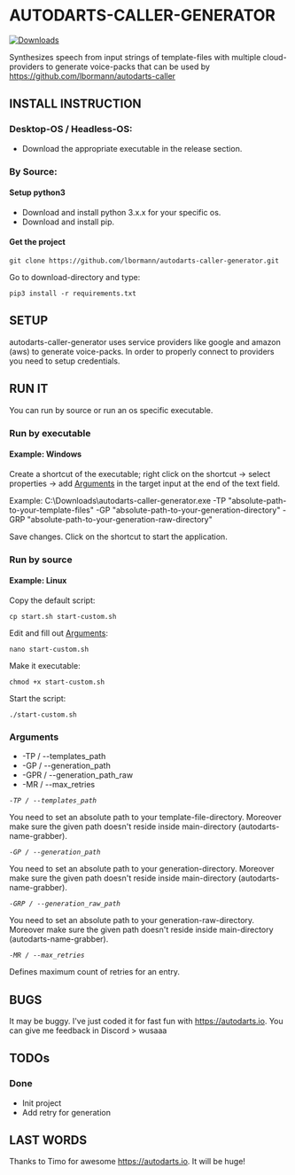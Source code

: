 # AUTODARTS-CALLER-GENERATOR
[![Downloads](https://img.shields.io/github/downloads/lbormann/autodarts-caller-generator/total.svg)](https://github.com/lbormann/autodarts-caller-generator/releases/latest)


Synthesizes speech from input strings of template-files with multiple cloud-providers to generate voice-packs that can be used by https://github.com/lbormann/autodarts-caller


## INSTALL INSTRUCTION


### Desktop-OS / Headless-OS:

- Download the appropriate executable in the release section.


### By Source:

#### Setup python3

- Download and install python 3.x.x for your specific os.
- Download and install pip.


#### Get the project

    git clone https://github.com/lbormann/autodarts-caller-generator.git

Go to download-directory and type:

    pip3 install -r requirements.txt





## SETUP

autodarts-caller-generator uses service providers like google and amazon (aws) to generate voice-packs. In order to properly connect to providers you need to setup credentials.



## RUN IT

You can run by source or run an os specific executable.


### Run by executable

#### Example: Windows 

Create a shortcut of the executable; right click on the shortcut -> select properties -> add [Arguments](#Arguments) in the target input at the end of the text field.

Example: C:\Downloads\autodarts-caller-generator.exe -TP "absolute-path-to-your-template-files" -GP "absolute-path-to-your-generation-directory" -GRP "absolute-path-to-your-generation-raw-directory"

Save changes.
Click on the shortcut to start the application.


### Run by source

#### Example: Linux

Copy the default script:

    cp start.sh start-custom.sh

Edit and fill out [Arguments](#Arguments):

    nano start-custom.sh

Make it executable:

    chmod +x start-custom.sh

Start the script:

    ./start-custom.sh



### Arguments

- -TP / --templates_path
- -GP / --generation_path
- -GPR / --generation_path_raw
- -MR / --max_retries


*`-TP / --templates_path`*

You need to set an absolute path to your template-file-directory. Moreover make sure the given path doesn't reside inside main-directory (autodarts-name-grabber).

*`-GP / --generation_path`*

You need to set an absolute path to your generation-directory. Moreover make sure the given path doesn't reside inside main-directory (autodarts-name-grabber).

*`-GRP / --generation_raw_path`*

You need to set an absolute path to your generation-raw-directory. Moreover make sure the given path doesn't reside inside main-directory (autodarts-name-grabber).

*`-MR / --max_retries`*

Defines maximum count of retries for an entry.




## BUGS

It may be buggy. I've just coded it for fast fun with https://autodarts.io. You can give me feedback in Discord > wusaaa


## TODOs

### Done

- Init project
- Add retry for generation


## LAST WORDS

Thanks to Timo for awesome https://autodarts.io. It will be huge!

